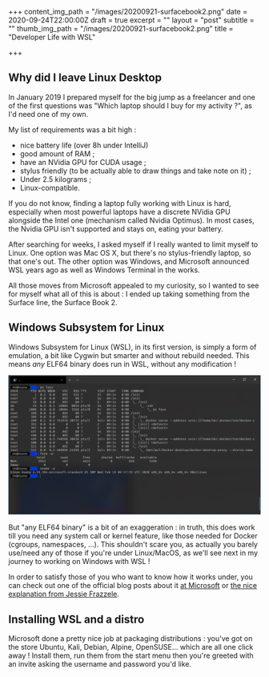 +++
content_img_path = "/images/20200921-surfacebook2.png"
date = 2020-09-24T22:00:00Z
draft = true
excerpt = ""
layout = "post"
subtitle = ""
thumb_img_path = "/images/20200921-surfacebook2.png"
title = "Developer Life with WSL"

+++
## Why did I leave Linux Desktop

In January 2019 I prepared myself for the big jump as a freelancer and one of the first questions was "Which laptop should I buy for my activity ?", as I'd need one of my own.

My list of requirements was a bit high :

* nice battery life (over 8h under IntelliJ)
* good amount of RAM ;
* have an NVidia GPU for CUDA usage ;
* stylus friendly (to be actually able to draw things and take note on it) ;
* Under 2.5 kilograms ;
* Linux-compatible.

If you do not know, finding a laptop fully working with Linux is hard, especially when most powerful laptops have a discrete NVidia GPU alongside the Intel one (mechanism called Nvidia Optimus). In most cases, the Nvidia GPU isn't supported and stays on, eating your battery.

After searching for weeks, I asked myself if I really wanted to limit myself to Linux. One option was Mac OS X, but there's no stylus-friendly laptop, so that one's out. The other option was Windows, and Microsoft announced WSL years ago as well as Windows Terminal in the works.

All those moves from Microsoft appealed to my curiosity, so I wanted to see for myself what all of this is about : I ended up taking something from the Surface line, the Surface Book 2.

## Windows Subsystem for Linux

Windows Subsystem for Linux (WSL), in its first version, is simply a form of emulation, a bit like Cygwin but smarter and without rebuild needed. This means _any_ ELF64 binary does run in WSL, without any modification !

![](/images/2020-09-22.png)

But "any ELF64 binary" is a bit of an exaggeration : in truth, this does work till you need any system call or kernel feature, like those needed for Docker (cgroups, namespaces, …). This shouldn't scare you, as actually you barely use/need any of those if you're under Linux/MacOS, as we'll see next in my journey to working on Windows with WSL !

In order to satisfy those of you who want to know how it works under, you can check out one of the official blog posts about it [at Microsoft](https://blogs.msdn.microsoft.com/wsl/2016/04/22/windows-subsystem-for-linux-overview/) or [the nice explanation from Jessie Frazzele]( "https://blog.jessfraz.com/post/windows-for-linux-nerds/").

## Installing WSL and a distro

Microsoft done a pretty nice job at packaging distributions : you've got on the store Ubuntu, Kali, Debian, Alpine, OpenSUSE… which are all one click away ! Install them, run them from the start menu then you're greeted with an invite asking the username and password you'd like.